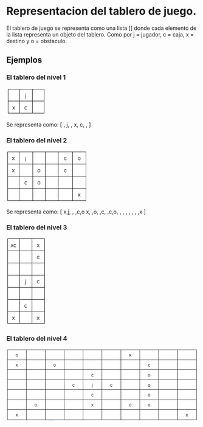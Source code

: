# Representacion del tablero de juego.
El tablero de juego se representa como una lista [] donde cada elemento de la lista representa un objeto del tablero. 
Como por j = jugador, c = caja, x = destino y o = obstaculo.

## Ejemplos 
### El tablero del nivel 1
![Imagen del tablero del nivel 1](/imagenes/Nivel1.png)

Se representa como:
[ , j, , x, c, , ]
### El tablero del nivel 2
![Imagen del tablero del nivel 2](/imagenes/Nivel2.png)

Se representa como:
[ x,j, , ,c,o
  x, ,o, ,c, 
   ,c,o, , ,
   , , , , ,x ]

### El tablero del nivel 3
![Imagen del tablero del nivel 3](/imagenes/Nivel3.png)

### El tablero del nivel 4
![Imagen del tablero del nivel 3](/imagenes/Nivel4.png)